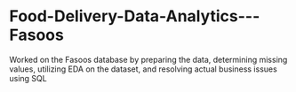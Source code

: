 # Food-Delivery-Data-Analytics---Fasoos
Worked on the Fasoos database by preparing the data, determining missing values, utilizing EDA on the dataset, and resolving actual business issues using SQL
